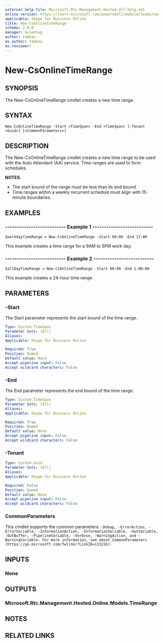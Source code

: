 ```yaml
---
external help file: Microsoft.Rtc.Management.Hosted.dll-help.xml
online version: https://learn.microsoft.com/powershell/module/teams/new-csonlinetimerange
applicable: Skype for Business Online
title: New-CsOnlineTimeRange
schema: 2.0.0
manager: bulenteg
author: tomkau
ms.author: tomkau
ms.reviewer:
---
```


# New-CsOnlineTimeRange

## SYNOPSIS
The New-CsOnlineTimeRange cmdlet creates a new time range.

## SYNTAX

```
New-CsOnlineTimeRange -Start <TimeSpan> -End <TimeSpan> [-Tenant <Guid>] [<CommonParameters>]
```

## DESCRIPTION
The New-CsOnlineTimeRange cmdlet creates a new time range to be used with the Auto Attendant (AA) service. Time ranges are used to form schedules.

**NOTES**:

- The start bound of the range must be less than its end bound.
- Time ranges within a weekly recurrent schedule must align with 15-minute boundaries.

## EXAMPLES

### -------------------------- Example 1 --------------------------
```
$workdayTimeRange = New-CsOnlineTimeRange -Start 09:00 -End 17:00
```

This example creates a time range for a 9AM to 5PM work day.

### -------------------------- Example 2 --------------------------
```
$allDayTimeRange = New-CsOnlineTimeRange -Start 00:00 -End 1.00:00
```

This example creates a 24-hour time range.


## PARAMETERS

### -Start
The Start parameter represents the start bound of the time range.

```yaml
Type: System.TimeSpan
Parameter Sets: (All)
Aliases: 
Applicable: Skype for Business Online

Required: True
Position: Named
Default value: None
Accept pipeline input: False
Accept wildcard characters: False
```

### -End
The End parameter represents the end bound of the time range.

```yaml
Type: System.TimeSpan
Parameter Sets: (All)
Aliases: 
Applicable: Skype for Business Online

Required: True
Position: Named
Default value: None
Accept pipeline input: False
Accept wildcard characters: False
```

### -Tenant

```yaml
Type: System.Guid
Parameter Sets: (All)
Aliases: 
Applicable: Skype for Business Online

Required: False
Position: Named
Default value: None
Accept pipeline input: False
Accept wildcard characters: False
```

### CommonParameters
This cmdlet supports the common parameters: `-Debug, -ErrorAction, -ErrorVariable, -InformationAction, -InformationVariable, -OutVariable, -OutBuffer, -PipelineVariable, -Verbose, -WarningAction, and -WarningVariable. For more information, see about_CommonParameters (https://go.microsoft.com/fwlink/?LinkID=113216).`

## INPUTS

### None


## OUTPUTS

### Microsoft.Rtc.Management.Hosted.Online.Models.TimeRange


## NOTES

## RELATED LINKS
